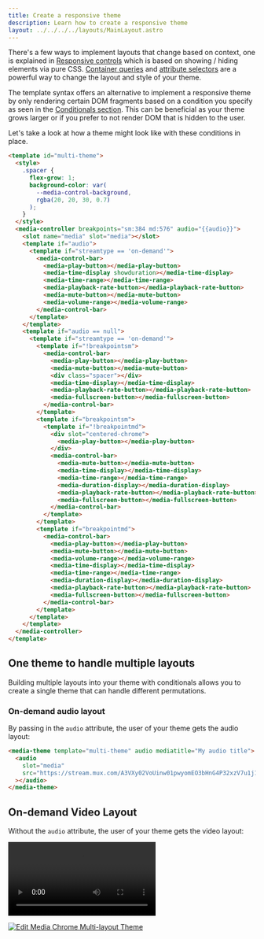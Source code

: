 ```yaml
---
title: Create a responsive theme
description: Learn how to create a responsive theme
layout: ../../../../layouts/MainLayout.astro
---
```


There's a few ways to implement layouts that change based on context, one is
explained in [Responsive controls](../responsive-controls) which is based on
showing / hiding elements via pure CSS. 
[Container queries](https://developer.mozilla.org/en-US/docs/Web/CSS/CSS_Container_Queries) 
and [attribute selectors](https://developer.mozilla.org/en-US/docs/Web/CSS/Attribute_selectors)
are a powerful way to change the layout and style of your theme.

The template syntax offers an alternative to implement a responsive theme by only
rendering certain DOM fragments based on a condition you specify as seen in the
[Conditionals section](../themes#conditionals). This can be beneficial as your 
theme grows larger or if you prefer to not render DOM that is hidden to the user.

Let's take a look at how a theme might look like with these conditions in place.

```html
<template id="multi-theme">
  <style>
    .spacer {
      flex-grow: 1;
      background-color: var(
        --media-control-background,
        rgba(20, 20, 30, 0.7)
      );
    }
  </style>
  <media-controller breakpoints="sm:384 md:576" audio="{{audio}}">
    <slot name="media" slot="media"></slot>
    <template if="audio">
      <template if="streamtype == 'on-demand'">
        <media-control-bar>
          <media-play-button></media-play-button>
          <media-time-display showduration></media-time-display>
          <media-time-range></media-time-range>
          <media-playback-rate-button></media-playback-rate-button>
          <media-mute-button></media-mute-button>
          <media-volume-range></media-volume-range>
        </media-control-bar>
      </template>
    </template>
    <template if="audio == null">
      <template if="streamtype == 'on-demand'">
        <template if="!breakpointsm">
          <media-control-bar>
            <media-play-button></media-play-button>
            <media-mute-button></media-mute-button>
            <div class="spacer"></div>
            <media-time-display></media-time-display>
            <media-playback-rate-button></media-playback-rate-button>
            <media-fullscreen-button></media-fullscreen-button>
          </media-control-bar>
        </template>
        <template if="breakpointsm">
          <template if="!breakpointmd">
            <div slot="centered-chrome">
              <media-play-button></media-play-button>
            </div>
            <media-control-bar>
              <media-mute-button></media-mute-button>
              <media-time-display></media-time-display>
              <media-time-range></media-time-range>
              <media-duration-display></media-duration-display>
              <media-playback-rate-button></media-playback-rate-button>
              <media-fullscreen-button></media-fullscreen-button>
            </media-control-bar>
          </template>
        </template>
        <template if="breakpointmd">
          <media-control-bar>
            <media-play-button></media-play-button>
            <media-mute-button></media-mute-button>
            <media-volume-range></media-volume-range>
            <media-time-display></media-time-display>
            <media-time-range></media-time-range>
            <media-duration-display></media-duration-display>
            <media-playback-rate-button></media-playback-rate-button>
            <media-fullscreen-button></media-fullscreen-button>
          </media-control-bar>
        </template>
      </template>
    </template>
  </media-controller>
</template>
```

<template id="multi-theme">
  <style>
    .spacer {
      flex-grow: 1;
      background-color: var(
        --media-control-background,
        rgba(20, 20, 30, 0.7)
      );
    }
  </style>
  <media-controller breakpoints="sm:384 md:576" audio="{{audio}}">
    <slot name="media" slot="media"></slot>
    <template if="audio">
      <template if="streamtype == 'on-demand'">
        <media-control-bar>
          <media-play-button></media-play-button>
          <media-time-display showduration></media-time-display>
          <media-time-range></media-time-range>
          <media-playback-rate-button></media-playback-rate-button>
          <media-mute-button></media-mute-button>
          <media-volume-range></media-volume-range>
        </media-control-bar>
      </template>
    </template>
    <template if="audio == null">
      <template if="streamtype == 'on-demand'">
        <template if="!breakpointsm">
          <media-control-bar>
            <media-play-button></media-play-button>
            <media-mute-button></media-mute-button>
            <div class="spacer"></div>
            <media-time-display></media-time-display>
            <media-playback-rate-button></media-playback-rate-button>
            <media-fullscreen-button></media-fullscreen-button>
          </media-control-bar>
        </template>
        <template if="breakpointsm">
          <template if="!breakpointmd">
            <div slot="centered-chrome">
              <media-play-button></media-play-button>
            </div>
            <media-control-bar>
              <media-mute-button></media-mute-button>
              <media-time-display></media-time-display>
              <media-time-range></media-time-range>
              <media-duration-display></media-duration-display>
              <media-playback-rate-button></media-playback-rate-button>
              <media-fullscreen-button></media-fullscreen-button>
            </media-control-bar>
          </template>
        </template>
        <template if="breakpointmd">
          <media-control-bar>
            <media-play-button></media-play-button>
            <media-mute-button></media-mute-button>
            <media-volume-range></media-volume-range>
            <media-time-display></media-time-display>
            <media-time-range></media-time-range>
            <media-duration-display></media-duration-display>
            <media-playback-rate-button></media-playback-rate-button>
            <media-fullscreen-button></media-fullscreen-button>
          </media-control-bar>
        </template>
      </template>
    </template>
  </media-controller>
</template>

## One theme to handle multiple layouts

Building multiple layouts into your theme with conditionals allows you to create a single 
theme that can handle different permutations.

### On-demand audio layout

By passing in the `audio` attribute, the user of your theme gets the audio layout:

```html
<media-theme template="multi-theme" audio mediatitle="My audio title">
  <audio
    slot="media"
    src="https://stream.mux.com/A3VXy02VoUinw01pwyomEO3bHnG4P32xzV7u1j1FSzjNg/high.mp4"
  ></audio>
</media-theme>
```

<media-theme template="multi-theme" audio mediatitle="My audio title">
  <audio
    slot="media"
    src="https://stream.mux.com/A3VXy02VoUinw01pwyomEO3bHnG4P32xzV7u1j1FSzjNg/high.mp4"
  ></audio>
</media-theme>

## On-demand Video Layout

Without the `audio` attribute, the user of your theme gets the video layout:

<media-theme template="multi-theme" mediatitle="My video title">
  <video
    slot="media"
    src="https://stream.mux.com/A3VXy02VoUinw01pwyomEO3bHnG4P32xzV7u1j1FSzjNg/high.mp4"
  ></video>
</media-theme>

<br>

[![Edit Media Chrome Multi-layout Theme](https://codesandbox.io/static/img/play-codesandbox.svg)](https://codesandbox.io/s/media-chrome-multi-layout-theme-gwlon8?fontsize=14&hidenavigation=1&theme=dark)
